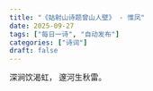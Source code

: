 ```yaml
---
title: "《姑射山诗题曾山人壁》 - 惟凤"
date: 2025-09-27
tags: ["每日一诗", "自动发布"]
categories: ["诗词"]
draft: false
---
```


深涧饮渴虹，
邃河生秋雷。

